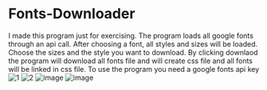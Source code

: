 # Fonts-Downloader
I made this program just for exercising.
The program loads all google fonts through an api call.
After choosing a font, all styles and sizes will be loaded.
Choose the sizes and the style you want to download.
By clicking downlaod the program will download all fonts file and will create css file and all fonts will be linked in css file.
To use the program you need a google fonts api key 
![1](https://github.com/mustafa-shahin/Fonts-Downloader/assets/109212127/940bdf01-a1ea-4e3c-bbce-16696f22c2b5)
![2](https://github.com/mustafa-shahin/Fonts-Downloader/assets/109212127/87c30fa0-a5b3-4006-a9cd-3f15e9aa99cf)
![image](https://user-images.githubusercontent.com/109212127/221409621-28c2d3c0-9a4d-426a-864d-d8da97b36d66.png)
![image](https://user-images.githubusercontent.com/109212127/221409629-3e4d12d4-5b70-4149-a51f-b93e2ac3fdfa.png)



